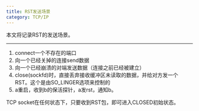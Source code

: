 ```yaml
---
title: RST发送场景
category: TCP/IP
---
```


本文将记录RST的发送场景。

<!--more-->

---

1. connect一个不存在的端口
2. 向一个已经关掉的连接send数据
3. 向一个已经崩溃的对端发送数据（连接之前已经被建立）
4. close(sockfd)时，直接丢弃接收缓冲区未读取的数据，并给对方发一个RST。这个是由SO_LINGER选项来控制的
5. a重启，收到b的保活探针，a发rst，通知b。

TCP socket在任何状态下，只要收到RST包，即可进入CLOSED初始状态。